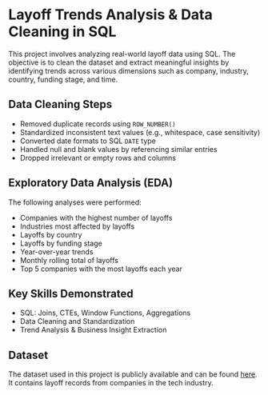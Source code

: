 # Layoff Trends Analysis & Data Cleaning in SQL

This project involves analyzing real-world layoff data using SQL. The objective is to clean the dataset and extract meaningful insights by identifying trends across various dimensions such as company, industry, country, funding stage, and time.

## Data Cleaning Steps

- Removed duplicate records using `ROW_NUMBER()`
- Standardized inconsistent text values (e.g., whitespace, case sensitivity)
- Converted date formats to SQL `DATE` type
- Handled null and blank values by referencing similar entries
- Dropped irrelevant or empty rows and columns

## Exploratory Data Analysis (EDA)

The following analyses were performed:

- Companies with the highest number of layoffs  
- Industries most affected by layoffs  
- Layoffs by country  
- Layoffs by funding stage  
- Year-over-year trends  
- Monthly rolling total of layoffs  
- Top 5 companies with the most layoffs each year  

## Key Skills Demonstrated

- SQL: Joins, CTEs, Window Functions, Aggregations  
- Data Cleaning and Standardization  
- Trend Analysis & Business Insight Extraction  

## Dataset

The dataset used in this project is publicly available and can be found [here](https://github.com/AlexTheAnalyst/MySQL-YouTube-Series/blob/main/layoffs.csv).  
It contains layoff records from companies in the tech industry.
